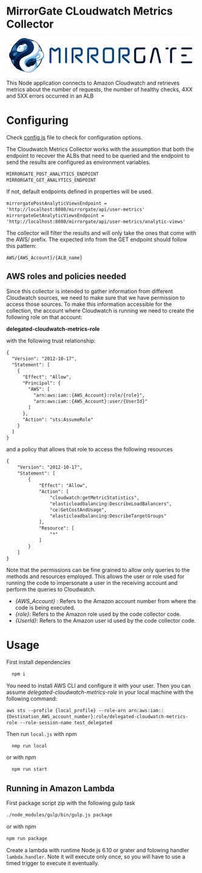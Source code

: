 # MirrorGate CLoudwatch Metrics Collector

![MirrorGate](media/images/logo-mirrorgate.png)

This Node application connects to Amazon Cloudwatch and retrieves metrics about the number of requests, the number of healthy checks, 4XX and 5XX errors occurred in an ALB


# Configuring

Check [config.js](./src/config/config.js) file to check for configuration options.

The Cloudwatch Metrics Collector works with the assumption that both the endpoint to recover the ALBs that need
to be queried and the endpoint to send the results are configured as environment variables.
```
MIRRORGATE_POST_ANALYTICS_ENDPOINT
MIRRORGATE_GET_ANALYTICS_ENDPOINT
```

If not, default endpoints defined in properties will be used.
```
mirrorgatePostAnalyticViewsEndpoint = 'http://localhost:8080/mirrorgate/api/user-metrics'
mirrorgateGetAnalyticViewsEndpoint = 'http://localhost:8080/mirrorgate/api/user-metrics/analytic-views'
```

The collector will filter the results and will only take the ones that come with the AWS/ prefix. The expected info from the GET endpoint
should follow this pattern:
```
AWS/{AWS_Account}/{ALB_name}
```

## AWS roles and policies needed
Since this collector is intended to gather information from different Cloudwatch sources, we need to make sure that
we have permission to access those sources. To make this information accessible for the collection, the account where
Cloudwatch is running we need to create the following role on that account:


**delegated-cloudwatch-metrics-role**

with the following trust relationship:
```
{
  "Version": "2012-10-17",
  "Statement": [
    {
      "Effect": "Allow",
      "Principal": {
        "AWS": [
          "arn:aws:iam::{AWS_Account}:role/{role}",
          "arn:aws:iam::{AWS_Account}:user/{UserId}"
        ]
      },
      "Action": "sts:AssumeRole"
    }
  ]
}
```
and a policy that allows that role to access the following resources
```
{
    "Version": "2012-10-17",
    "Statement": [
        {
            "Effect": "Allow",
            "Action": [
                "cloudwatch:getMetricStatistics",
                "elasticloadbalancing:DescribeLoadBalancers",
                "ce:GetCostAndUsage",
                "elasticloadbalancing:DescribeTargetGroups"
            ],
            "Resource": [
                "*"
            ]
        }
    ]
}
```
Note that the permissions can be fine grained to allow only queries to the methods and resources employed.
This allows the user or role used for running the code to impersonate a user in the receiving account and perform the queries to Cloudwatch.
- _{AWS_Account}_ : Refers to the Amazon account number from where the code is being executed.
- _{role}_: Refers to the Amazon role used by the code collector code.
- _{UserId}_: Refers to the Amazon user id used by the code collector code.

# Usage

First install dependencies

```sh
  npm i
```
You need to install AWS CLI and configure it with your user. Then you can assume _delegated-cloudwatch-metrics-role_
in your local machine with the following command:
```
aws sts --profile {local_profile} --role-arn arn:aws:iam::{Destination_AWS_account_number}:role/delegated-cloudwatch-metrics-role --role-session-name test_delegated
```

Then run `local.js` with npm

```sh
  nmp run local
```

or with npm

```sh
  npm run start
```


## Running in Amazon Lambda

First package script zip with the following gulp task

```sh
./node_modules/gulp/bin/gulp.js package
```
or with npm

```sh
npm run package
```

Create a lambda with runtime Node.js 6.10 or grater and folowing handler `lambda.handler`. Note it will execute only once, so you will have to use a timed trigger to execute it eventually.

